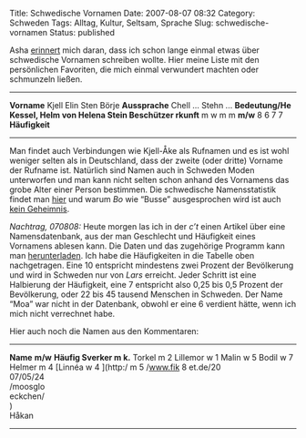 Title: Schwedische Vornamen
Date: 2007-08-07 08:32
Category: Schweden
Tags: Alltag, Kultur, Seltsam, Sprache
Slug: schwedische-vornamen
Status: published

Asha [erinnert](http://dorisochrita.blogspot.com/2007/03/jag-vgar.html)
mich daran, dass ich schon lange einmal etwas über schwedische Vornamen
schreiben wollte. Hier meine Liste mit den persönlichen Favoriten, die
mich einmal verwundert machten oder schmunzeln ließen.

  -------------- -------------- -------------- -------------- --------------
  **Vorname**    Kjell          Elin           Sten           Börje
  **Aussprache** Chell          ...            Stehn          ...
  **Bedeutung/He Kessel, Helm   von Helena     Stein          Beschützer
  rkunft**       m              w              m              m
  **m/w**        8              6              7              7
  **Häufigkeit**                                              
  -------------- -------------- -------------- -------------- --------------

Man findet auch Verbindungen wie Kjell-Åke als Rufnamen und es ist wohl
weniger selten als in Deutschland, dass der zweite (oder dritte) Vorname
der Rufname ist. Natürlich sind Namen auch in Schweden Moden unterworfen
und man kann nicht selten schon anhand des Vornamens das grobe Alter
einer Person bestimmen. Die schwedische Namensstatistik findet man
[hier](http://www.scb.se/templates/Product____30895.asp) und warum *Bo*
wie “Busse” ausgesprochen wird ist auch [kein
Geheimnis](http://www.fiket.de/2007/02/15/die-doppelbetonung-und-schwedische-namen/).

<!--moreWeiterlesen für die Erklärung zur Häufigkeit und mehr Namen... -->

*Nachtrag, 070808:* Heute morgen las ich in der *c’t* einen Artikel über
eine Namensdatenbank, aus der man Geschlecht und Häufigkeit eines
Vornamens ablesen kann. Die Daten und das zugehörige Programm kann man
[herunterladen](http://www.heise.de/ct/ftp/07/17/182/). Ich habe die
Häufigkeiten in die Tabelle oben nachgetragen. Eine 10 entspricht
mindestens zwei Prozent der Bevölkerung und wird in Schweden nur von
*Lars* erreicht. Jeder Schritt ist eine Halbierung der Häufigkeit, eine
7 entspricht also 0,25 bis 0,5 Prozent der Bevölkerung, oder 22 bis 45
tausend Menschen in Schweden. Der Name “Moa” war nicht in der Datenbank,
obwohl er eine 6 verdient hätte, wenn ich mich nicht verrechnet habe.

Hier auch noch die Namen aus den Kommentaren:

  -------- -------- -------- -------- -------- -------- -------- -------- --------
  **Name** **m/w**  **Häufig
  Sverker  m        k.**
  Torkel   m        2
  Lillemor w        1
  Malin    w        5
  Bodil    w        7
  Helmer   m        4
  [Linnéa w        4
  ](http:/ m        5
  /www.fik          8
  et.de/20          
  07/05/24          
  /moosglo          
  eckchen/          
  )                 
  Håkan             
  -------- -------- -------- -------- -------- -------- -------- -------- --------


